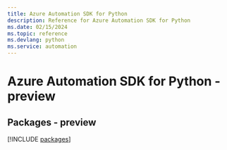 ```yaml
---
title: Azure Automation SDK for Python
description: Reference for Azure Automation SDK for Python
ms.date: 02/15/2024
ms.topic: reference
ms.devlang: python
ms.service: automation
---
```

# Azure Automation SDK for Python - preview
## Packages - preview
[!INCLUDE [packages](automation-index.md)]